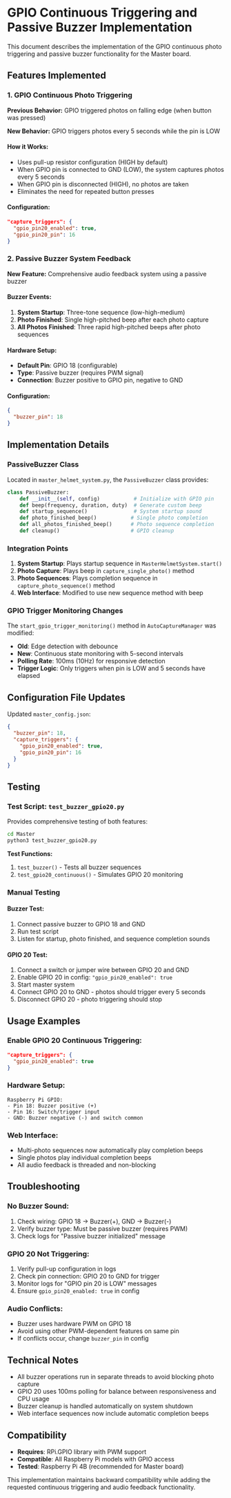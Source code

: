 # GPIO Continuous Triggering and Passive Buzzer Implementation

This document describes the implementation of the GPIO continuous photo triggering and passive buzzer functionality for the Master board.

## Features Implemented

### 1. GPIO Continuous Photo Triggering

**Previous Behavior:** GPIO triggered photos on falling edge (when button was pressed)

**New Behavior:** GPIO triggers photos every 5 seconds while the pin is LOW

#### How it Works:
- Uses pull-up resistor configuration (HIGH by default)
- When GPIO pin is connected to GND (LOW), the system captures photos every 5 seconds
- When GPIO pin is disconnected (HIGH), no photos are taken
- Eliminates the need for repeated button presses

#### Configuration:
```json
"capture_triggers": {
  "gpio_pin20_enabled": true,
  "gpio_pin20_pin": 16
}
```

### 2. Passive Buzzer System Feedback

**New Feature:** Comprehensive audio feedback system using a passive buzzer

#### Buzzer Events:
1. **System Startup**: Three-tone sequence (low-high-medium)
2. **Photo Finished**: Single high-pitched beep after each photo capture
3. **All Photos Finished**: Three rapid high-pitched beeps after photo sequences

#### Hardware Setup:
- **Default Pin**: GPIO 18 (configurable)
- **Type**: Passive buzzer (requires PWM signal)
- **Connection**: Buzzer positive to GPIO pin, negative to GND

#### Configuration:
```json
{
  "buzzer_pin": 18
}
```

## Implementation Details

### PassiveBuzzer Class

Located in `master_helmet_system.py`, the `PassiveBuzzer` class provides:

```python
class PassiveBuzzer:
    def __init__(self, config)           # Initialize with GPIO pin
    def beep(frequency, duration, duty)  # Generate custom beep
    def startup_sequence()               # System startup sound
    def photo_finished_beep()           # Single photo completion
    def all_photos_finished_beep()      # Photo sequence completion
    def cleanup()                       # GPIO cleanup
```

### Integration Points

1. **System Startup**: Plays startup sequence in `MasterHelmetSystem.start()`
2. **Photo Capture**: Plays beep in `capture_single_photo()` method
3. **Photo Sequences**: Plays completion sequence in `capture_photo_sequence()` method
4. **Web Interface**: Modified to use new sequence method with beep

### GPIO Trigger Monitoring Changes

The `start_gpio_trigger_monitoring()` method in `AutoCaptureManager` was modified:

- **Old**: Edge detection with debounce
- **New**: Continuous state monitoring with 5-second intervals
- **Polling Rate**: 100ms (10Hz) for responsive detection
- **Trigger Logic**: Only triggers when pin is LOW and 5 seconds have elapsed

## Configuration File Updates

Updated `master_config.json`:

```json
{
  "buzzer_pin": 18,
  "capture_triggers": {
    "gpio_pin20_enabled": true,
    "gpio_pin20_pin": 16
  }
}
```

## Testing

### Test Script: `test_buzzer_gpio20.py`

Provides comprehensive testing of both features:

```bash
cd Master
python3 test_buzzer_gpio20.py
```

**Test Functions:**
1. `test_buzzer()` - Tests all buzzer sequences
2. `test_gpio20_continuous()` - Simulates GPIO 20 monitoring

### Manual Testing

#### Buzzer Test:
1. Connect passive buzzer to GPIO 18 and GND
2. Run test script
3. Listen for startup, photo finished, and sequence completion sounds

#### GPIO 20 Test:
1. Connect a switch or jumper wire between GPIO 20 and GND
2. Enable GPIO 20 in config: `"gpio_pin20_enabled": true`
3. Start master system
4. Connect GPIO 20 to GND - photos should trigger every 5 seconds
5. Disconnect GPIO 20 - photo triggering should stop

## Usage Examples

### Enable GPIO 20 Continuous Triggering:
```json
"capture_triggers": {
  "gpio_pin20_enabled": true
}
```

### Hardware Setup:
```
Raspberry Pi GPIO:
- Pin 18: Buzzer positive (+)
- Pin 16: Switch/trigger input
- GND: Buzzer negative (-) and switch common
```

### Web Interface:
- Multi-photo sequences now automatically play completion beeps
- Single photos play individual completion beeps
- All audio feedback is threaded and non-blocking

## Troubleshooting

### No Buzzer Sound:
1. Check wiring: GPIO 18 → Buzzer(+), GND → Buzzer(-)
2. Verify buzzer type: Must be passive buzzer (requires PWM)
3. Check logs for "Passive buzzer initialized" message

### GPIO 20 Not Triggering:
1. Verify pull-up configuration in logs
2. Check pin connection: GPIO 20 to GND for trigger
3. Monitor logs for "GPIO pin 20 is LOW" messages
4. Ensure `gpio_pin20_enabled: true` in config

### Audio Conflicts:
- Buzzer uses hardware PWM on GPIO 18
- Avoid using other PWM-dependent features on same pin
- If conflicts occur, change `buzzer_pin` in config

## Technical Notes

- All buzzer operations run in separate threads to avoid blocking photo capture
- GPIO 20 uses 100ms polling for balance between responsiveness and CPU usage
- Buzzer cleanup is handled automatically on system shutdown
- Web interface sequences now include automatic completion beeps

## Compatibility

- **Requires**: RPi.GPIO library with PWM support
- **Compatible**: All Raspberry Pi models with GPIO access
- **Tested**: Raspberry Pi 4B (recommended for Master board)

This implementation maintains backward compatibility while adding the requested continuous triggering and audio feedback functionality. 